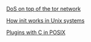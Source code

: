 [DoS on top of the tor network](http://tortuga.root.sx/pdf/DoS%20on%20top%20of%20the%20Tor%20network.pdf)

[How init works in Unix systems](http://tortuga.root.sx/pdf/How%20init%20works%20in%20Unix%20systems.pdf)

[Plugins with C in POSIX](http://tortuga.root.sx/pdf/Plugins%20with%20C%20in%20POSIX.pdf)

